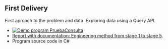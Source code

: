 ## First Delivery

First aproach to the problem and data. Exploring data using a Query API.



- [![Demo program PruebaConsulta](https://res.cloudinary.com/marcomontalbano/image/upload/v1585885917/video_to_markdown/images/google-drive--1lRtEFq1K4cM2fr4UQKH4WYtFjyyJVqi3-c05b58ac6eb4c4700831b2b3070cd403.jpg)](https://drive.google.com/open?id=1lRtEFq1K4cM2fr4UQKH4WYtFjyyJVqi3 "Demo program PruebaConsulta")
- [Report with documentation: Engineering method from stage 1 to stage 5]().
- Program source code in C#
